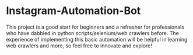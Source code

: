 # Instagram-Automation-Bot
This project is a good start for beginners and a refresher for professionals who have dabbled in python scripts/selenium/web crawlers before. The experience of implementing this basic automation will be helpful in learning web crawlers and more, so feel free to innovate and explore!
